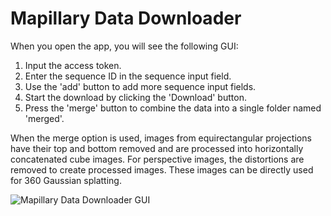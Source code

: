 # Mapillary Data Downloader

When you open the app, you will see the following GUI:

1. Input the access token.
2. Enter the sequence ID in the sequence input field.
3. Use the 'add' button to add more sequence input fields.
4. Start the download by clicking the 'Download' button.
5. Press the 'merge' button to combine the data into a single folder named 'merged'.

When the merge option is used, images from equirectangular projections have their top and bottom removed and are processed into horizontally concatenated cube images. For perspective images, the distortions are removed to create processed images. These images can be directly used for 360 Gaussian splatting.

![Mapillary Data Downloader GUI](https://github.com/inuex35/mapillary_data_downloader/assets/129066540/533c6def-9fbe-4c43-bae7-f8286dc40379)
